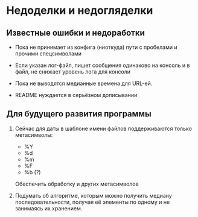 # Недоделки и недогляделки

## Известные ошибки и недоработки

-  Пока не принимает из конфига (ниоткуда) пути с пробелами и прочими спецсимволами

-  Если указан лог-файл, пишет сообщения одинаково на консоль и в файл, не снижает уровень лога для консоли

- Пока не выводятся медианные времена для URL-ей.

- README нуждается в серьёзном дописывании

## Для будущего развития программы

1.  Сейчас для даты в шаблоне имени файлов поддерживаются только
    метасимволы:

    - %Y
    - %d
    - %m
    - %F
    - %b (?)

    Обеспечить обработку и других метасимволов

2. Подумать об алгоритме, которым можно получить медиану последовательности, получая её элементы по одному и не занимаясь их хранением.

